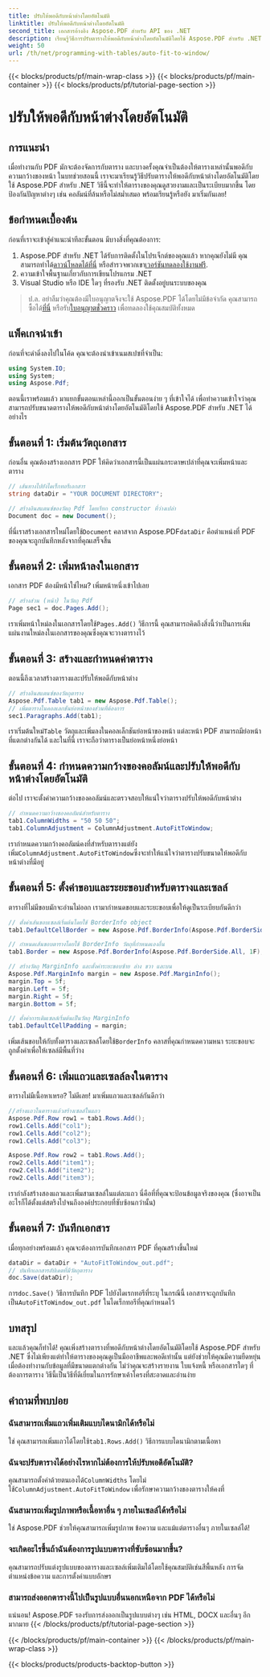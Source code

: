 ```yaml
---
title: ปรับให้พอดีกับหน้าต่างโดยอัตโนมัติ
linktitle: ปรับให้พอดีกับหน้าต่างโดยอัตโนมัติ
second_title: เอกสารอ้างอิง Aspose.PDF สำหรับ API ของ .NET
description: เรียนรู้วิธีการปรับตารางให้พอดีกับหน้าต่างโดยอัตโนมัติโดยใช้ Aspose.PDF สำหรับ .NET ในคู่มือทีละขั้นตอนโดยละเอียดนี้ เหมาะอย่างยิ่งสำหรับการสร้างตารางที่สวยงามและพอดีใน PDF
weight: 50
url: /th/net/programming-with-tables/auto-fit-to-window/
---
```


{{< blocks/products/pf/main-wrap-class >}}
{{< blocks/products/pf/main-container >}}
{{< blocks/products/pf/tutorial-page-section >}}

# ปรับให้พอดีกับหน้าต่างโดยอัตโนมัติ

## การแนะนำ

เมื่อทำงานกับ PDF มักจะต้องจัดการกับตาราง และบางครั้งคุณจำเป็นต้องให้ตารางเหล่านั้นพอดีกับความกว้างของหน้า ในบทช่วยสอนนี้ เราจะมาเรียนรู้วิธีปรับตารางให้พอดีกับหน้าต่างโดยอัตโนมัติโดยใช้ Aspose.PDF สำหรับ .NET วิธีนี้จะทำให้ตารางของคุณดูสวยงามและเป็นระเบียบมากขึ้น โดยป้องกันปัญหาต่างๆ เช่น คอลัมน์ที่ล้นหรือไม่สม่ำเสมอ พร้อมเรียนรู้หรือยัง มาเริ่มกันเลย!

## ข้อกำหนดเบื้องต้น

ก่อนที่เราจะเข้าสู่คำแนะนำทีละขั้นตอน มีบางสิ่งที่คุณต้องการ:

1. Aspose.PDF สำหรับ .NET ได้รับการติดตั้งในโปรเจ็กต์ของคุณแล้ว หากคุณยังไม่มี คุณสามารถทำได้[ดาวน์โหลดได้ที่นี่](https://releases.aspose.com/pdf/net/) หรือสำรวจพวกเขา[เวอร์ชันทดลองใช้งานฟรี](https://releases.aspose.com/).
2. ความเข้าใจพื้นฐานเกี่ยวกับการเขียนโปรแกรม .NET
3. Visual Studio หรือ IDE ใดๆ ที่รองรับ .NET ติดตั้งอยู่บนระบบของคุณ

>  ป.ล. อย่าลืมว่าคุณต้องมีใบอนุญาตจึงจะใช้ Aspose.PDF ได้โดยไม่มีข้อจำกัด คุณสามารถซื้อได้[ที่นี่](https://purchase.aspose.com/buy) หรือรับ[ใบอนุญาตชั่วคราว](https://purchase.aspose.com/temporary-license/) เพื่อทดลองใช้คุณสมบัติทั้งหมด

## แพ็คเกจนำเข้า

ก่อนที่จะดำดิ่งลงไปในโค้ด คุณจะต้องนำเข้าเนมสเปซที่จำเป็น:

```csharp
using System.IO;
using System;
using Aspose.Pdf;
```

ตอนนี้เราพร้อมแล้ว มาแยกขั้นตอนเหล่านี้ออกเป็นขั้นตอนง่าย ๆ ที่เข้าใจได้ เพื่อทำความเข้าใจว่าคุณสามารถปรับขนาดตารางให้พอดีกับหน้าต่างโดยอัตโนมัติโดยใช้ Aspose.PDF สำหรับ .NET ได้อย่างไร

## ขั้นตอนที่ 1: เริ่มต้นวัตถุเอกสาร

ก่อนอื่น คุณต้องสร้างเอกสาร PDF ให้คิดว่าเอกสารนี้เป็นแผ่นกระดาษเปล่าที่คุณจะเพิ่มหน้าและตาราง

```csharp
// เส้นทางไปยังไดเร็กทอรีเอกสาร
string dataDir = "YOUR DOCUMENT DIRECTORY";

// สร้างอินสแตนซ์ของวัตถุ Pdf โดยเรียก constructor ที่ว่างเปล่า
Document doc = new Document();
```
  
 ที่นี่เราสร้างเอกสารใหม่โดยใช้`Document` คลาสจาก Aspose.PDF`dataDir` คือตำแหน่งที่ PDF ของคุณจะถูกบันทึกหลังจากที่คุณเสร็จสิ้น

## ขั้นตอนที่ 2: เพิ่มหน้าลงในเอกสาร

เอกสาร PDF ต้องมีหน้าใช่ไหม? เพิ่มหน้าหนึ่งเข้าไปเลย

```csharp
// สร้างส่วน (หน้า) ในวัตถุ Pdf
Page sec1 = doc.Pages.Add();
```
  
 เราเพิ่มหน้าใหม่ลงในเอกสารโดยใช้`Pages.Add()` วิธีการนี้ คุณสามารถคิดถึงสิ่งนี้ว่าเป็นการเพิ่มแผ่นงานใหม่ลงในเอกสารของคุณซึ่งคุณจะวางตารางไว้

## ขั้นตอนที่ 3: สร้างและกำหนดค่าตาราง

ตอนนี้ถึงเวลาสร้างตารางและปรับให้พอดีกับหน้าต่าง

```csharp
// สร้างอินสแตนซ์ของวัตถุตาราง
Aspose.Pdf.Table tab1 = new Aspose.Pdf.Table();
// เพิ่มตารางในคอลเลกชันย่อหน้าของส่วนที่ต้องการ
sec1.Paragraphs.Add(tab1);
```
  
 เราเริ่มต้นใหม่`Table` วัตถุและเพิ่มลงในคอลเล็กชันย่อหน้าของหน้า แต่ละหน้า PDF สามารถมีย่อหน้าที่แตกต่างกันได้ และในที่นี้ เราจะถือว่าตารางเป็นย่อหน้าหนึ่งย่อหน้า

## ขั้นตอนที่ 4: กำหนดความกว้างของคอลัมน์และปรับให้พอดีกับหน้าต่างโดยอัตโนมัติ

ต่อไป เราจะตั้งค่าความกว้างของคอลัมน์และตรวจสอบให้แน่ใจว่าตารางปรับให้พอดีกับหน้าต่าง

```csharp
// กำหนดความกว้างของคอลัมน์สำหรับตาราง
tab1.ColumnWidths = "50 50 50";
tab1.ColumnAdjustment = ColumnAdjustment.AutoFitToWindow;
```
  
 เรากำหนดความกว้างคอลัมน์คงที่สำหรับตารางแต่ยังเพิ่ม`ColumnAdjustment.AutoFitToWindow`ซึ่งจะทำให้แน่ใจว่าตารางปรับขนาดให้พอดีกับหน้าต่างที่มีอยู่

## ขั้นตอนที่ 5: ตั้งค่าขอบและระยะขอบสำหรับตารางและเซลล์

ตารางที่ไม่มีขอบมักจะอ่านไม่ออก เรามากำหนดขอบและระยะขอบเพื่อให้ดูเป็นระเบียบกันดีกว่า

```csharp
// ตั้งค่าเส้นขอบเซลล์เริ่มต้นโดยใช้ BorderInfo object
tab1.DefaultCellBorder = new Aspose.Pdf.BorderInfo(Aspose.Pdf.BorderSide.All, 0.1F);

// กำหนดเส้นขอบตารางโดยใช้ BorderInfo วัตถุที่กำหนดเองอื่น
tab1.Border = new Aspose.Pdf.BorderInfo(Aspose.Pdf.BorderSide.All, 1F);

// สร้างวัตถุ MarginInfo และตั้งค่าระยะขอบซ้าย ล่าง ขวา และบน
Aspose.Pdf.MarginInfo margin = new Aspose.Pdf.MarginInfo();
margin.Top = 5f;
margin.Left = 5f;
margin.Right = 5f;
margin.Bottom = 5f;

// ตั้งค่าการเติมเซลล์เริ่มต้นเป็นวัตถุ MarginInfo
tab1.DefaultCellPadding = margin;
```
  
 เพิ่มเส้นขอบให้กับทั้งตารางและเซลล์โดยใช้`BorderInfo` คลาสที่คุณกำหนดความหนา ระยะขอบจะถูกตั้งค่าเพื่อให้เซลล์มีพื้นที่ว่าง

## ขั้นตอนที่ 6: เพิ่มแถวและเซลล์ลงในตาราง

ตารางไม่มีเนื้อหาเหรอ? ไม่ดีเลย! มาเพิ่มแถวและเซลล์กันดีกว่า

```csharp
//สร้างแถวในตารางแล้วสร้างเซลล์ในแถว
Aspose.Pdf.Row row1 = tab1.Rows.Add();
row1.Cells.Add("col1");
row1.Cells.Add("col2");
row1.Cells.Add("col3");

Aspose.Pdf.Row row2 = tab1.Rows.Add();
row2.Cells.Add("item1");
row2.Cells.Add("item2");
row2.Cells.Add("item3");
```
  
เรากำลังสร้างสองแถวและเพิ่มสามเซลล์ในแต่ละแถว นี่คือที่ที่คุณจะป้อนข้อมูลจริงของคุณ (ซึ่งอาจเป็นอะไรก็ได้ตั้งแต่สตริงไปจนถึงองค์ประกอบที่ซับซ้อนกว่านั้น)

## ขั้นตอนที่ 7: บันทึกเอกสาร

เมื่อทุกอย่างพร้อมแล้ว คุณจะต้องการบันทึกเอกสาร PDF ที่คุณสร้างขึ้นใหม่

```csharp
dataDir = dataDir + "AutoFitToWindow_out.pdf";
// บันทึกเอกสารอัปเดตที่มีวัตถุตาราง
doc.Save(dataDir);
```
  
 การ`doc.Save()` วิธีการบันทึก PDF ไปยังไดเรกทอรีที่ระบุ ในกรณีนี้ เอกสารจะถูกบันทึกเป็น`AutoFitToWindow_out.pdf` ในไดเร็กทอรีที่คุณกำหนดไว้

## บทสรุป

และแล้วคุณก็ทำได้! คุณเพิ่งสร้างตารางที่พอดีกับหน้าต่างโดยอัตโนมัติโดยใช้ Aspose.PDF สำหรับ .NET ซึ่งไม่เพียงแต่ทำให้ตารางของคุณดูเป็นมืออาชีพและพอดีเท่านั้น แต่ยังช่วยให้คุณมีความยืดหยุ่นเมื่อต้องทำงานกับข้อมูลที่มีขนาดแตกต่างกัน ไม่ว่าคุณจะสร้างรายงาน ใบแจ้งหนี้ หรือเอกสารใดๆ ที่ต้องการตาราง วิธีนี้เป็นวิธีที่ดีเยี่ยมในการรักษาเค้าโครงที่สะอาดและอ่านง่าย

## คำถามที่พบบ่อย

### ฉันสามารถเพิ่มแถวเพิ่มเติมแบบไดนามิกได้หรือไม่  
 ใช่ คุณสามารถเพิ่มแถวได้โดยใช้`tab1.Rows.Add()` วิธีการแบบไดนามิกตามเนื้อหา

### ฉันจะปรับตารางได้อย่างไรหากไม่ต้องการให้ปรับพอดีอัตโนมัติ?  
 คุณสามารถตั้งค่าด้วยตนเองได้`ColumnWidths` โดยไม่ใช้`ColumnAdjustment.AutoFitToWindow` เพื่อรักษาความกว้างของตารางให้คงที่

### ฉันสามารถเพิ่มรูปภาพหรือเนื้อหาอื่น ๆ ภายในเซลล์ได้หรือไม่  
ใช่ Aspose.PDF ช่วยให้คุณสามารถเพิ่มรูปภาพ ข้อความ และแม้แต่ตารางอื่นๆ ภายในเซลล์ได้!

### จะเกิดอะไรขึ้นถ้าฉันต้องการรูปแบบตารางที่ซับซ้อนมากขึ้น?  
คุณสามารถปรับแต่งรูปแบบของตารางและเซลล์เพิ่มเติมได้โดยใช้คุณสมบัติเช่นสีพื้นหลัง การจัดตำแหน่งข้อความ และการตั้งค่าแบบอักษร

### สามารถส่งออกตารางนี้ไปเป็นรูปแบบอื่นนอกเหนือจาก PDF ได้หรือไม่  
แน่นอน! Aspose.PDF รองรับการส่งออกเป็นรูปแบบต่างๆ เช่น HTML, DOCX และอื่นๆ อีกมากมาย
{{< /blocks/products/pf/tutorial-page-section >}}

{{< /blocks/products/pf/main-container >}}
{{< /blocks/products/pf/main-wrap-class >}}

{{< blocks/products/products-backtop-button >}}
